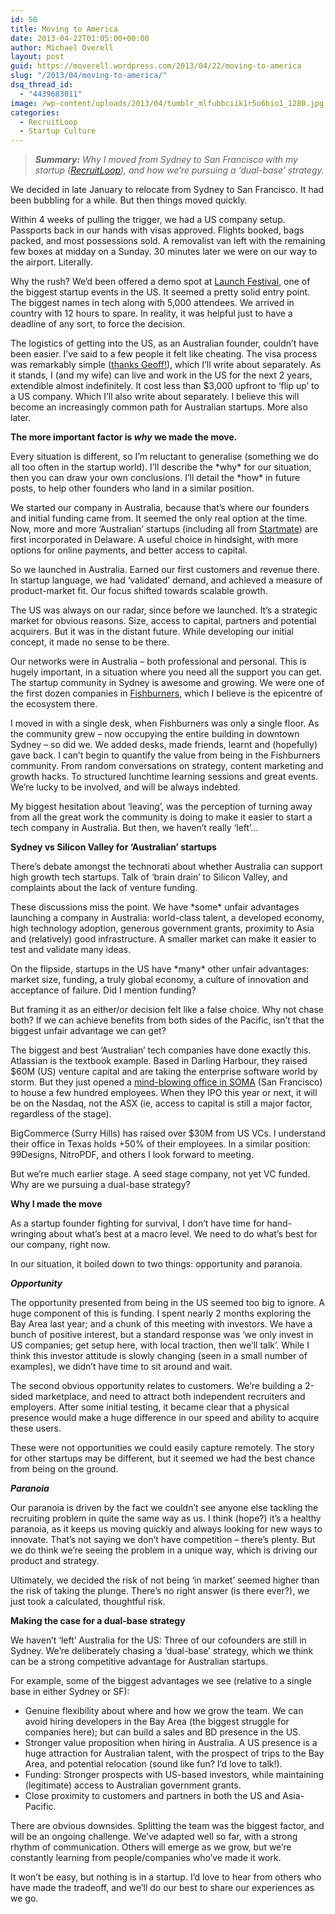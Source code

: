 ```yaml
---
id: 50
title: Moving to America
date: 2013-04-22T01:05:00+00:00
author: Michael Overell
layout: post
guid: https://moverell.wordpress.com/2013/04/22/moving-to-america
slug: "/2013/04/moving-to-america/"
dsq_thread_id:
  - "4439683011"
image: /wp-content/uploads/2013/04/tumblr_mlfubbciik1r5o6bio1_1280.jpg
categories:
  - RecruitLoop
  - Startup Culture
---
```

> _**Summary:** Why I moved from Sydney to San Francisco with my startup (<a title="RecruitLoop - Recruitment marketplace" href="http://recruitloop.com" target="_blank">RecruitLoop</a>), and how we’re pursuing a ‘dual-base’ strategy._

We decided in late January to relocate from Sydney to San Francisco. It had been bubbling for a while. But then things moved quickly.

Within 4 weeks of pulling the trigger, we had a US company setup. Passports back in our hands with visas approved. Flights booked, bags packed, and most possessions sold. A removalist van left with the remaining few boxes at midday on a Sunday. 30 minutes later we were on our way to the airport. Literally.

Why the rush? We’d been offered a demo spot at <a title="Launch Festival" href="http://festival.launch.co/" target="_blank">Launch Festival</a>, one of the biggest startup events in the US. It seemed a pretty solid entry point. The biggest names in tech along with 5,000 attendees. We arrived in country with 12 hours to spare. In reality, it was helpful just to have a deadline of any sort, to force the decision.

The logistics of getting into the US, as an Australian founder, couldn’t have been easier. I’ve said to a few people it felt like cheating. The visa process was remarkably simple (<a title="E3 visa for Australians" href="http://www.geoffmcqueen.com/2011/09/28/e-3-visa-for-australians-how-to/" target="_blank">thanks Geoff!</a>), which I’ll write about separately. As it stands, I (and my wife) can live and work in the US for the next 2 years, extendible almost indefinitely. It cost less than $3,000 upfront to &#8216;flip up’ to a US company. Which I’ll also write about separately. I believe this will become an increasingly common path for Australian startups. More also later.

**The more important factor is _why_ we made the move.<!-- more -->**

Every situation is different, so I’m reluctant to generalise (something we do all too often in the startup world). I’ll describe the \*why\* for our situation, then you can draw your own conclusions. I’ll detail the \*how\* in future posts, to help other founders who land in a similar position.

We started our company in Australia, because that’s where our founders and initial funding came from. It seemed the only real option at the time. Now, more and more &#8216;Australian’ startups (including all from <a title="Startmate" href="http://www.startmate.com.au/" target="_blank">Startmate</a>) are first incorporated in Delaware. A useful choice in hindsight, with more options for online payments, and better access to capital.

So we launched in Australia. Earned our first customers and revenue there. In startup language, we had &#8216;validated’ demand, and achieved a measure of product-market fit. Our focus shifted towards scalable growth.

The US was always on our radar, since before we launched. It’s a strategic market for obvious reasons. Size, access to capital, partners and potential acquirers. But it was in the distant future. While developing our initial concept, it made no sense to be there.

Our networks were in Australia &#8211; both professional and personal. This is hugely important, in a situation where you need all the support you can get. The startup community in Sydney is awesome and growing. We were one of the first dozen companies in <a title="Fishburners" href="http://www.fishburners.org/" target="_blank">Fishburners</a>, which I believe is the epicentre of the ecosystem there.

I moved in with a single desk, when Fishburners was only a single floor. As the community grew &#8211; now occupying the entire building in downtown Sydney &#8211; so did we. We added desks, made friends, learnt and (hopefully) gave back. I can’t begin to quantify the value from being in the Fishburners community. From random conversations on strategy, content marketing and growth hacks. To structured lunchtime learning sessions and great events. We’re lucky to be involved, and will be always indebted.

My biggest hesitation about &#8216;leaving’, was the perception of turning away from all the great work the community is doing to make it easier to start a tech company in Australia. But then, we haven’t really &#8216;left&#8217;…

**Sydney vs Silicon Valley for &#8216;Australian’ startups**

There’s debate amongst the technorati about whether Australia can support high growth tech startups. Talk of &#8216;brain drain’ to Silicon Valley, and complaints about the lack of venture funding.

These discussions miss the point. We have \*some\* unfair advantages launching a company in Australia: world-class talent, a developed economy, high technology adoption, generous government grants, proximity to Asia and (relatively) good infrastructure. A smaller market can make it easier to test and validate many ideas.

On the flipside, startups in the US have \*many\* other unfair advantages: market size, funding, a truly global economy, a culture of innovation and acceptance of failure. Did I mention funding?

But framing it as an either/or decision felt like a false choice. Why not chase both? If we can achieve benefits from both sides of the Pacific, isn’t that the biggest unfair advantage we can get?

The biggest and best &#8216;Australian’ tech companies have done exactly this. Atlassian is the textbook example. Based in Darling Harbour, they raised $60M (US) venture capital and are taking the enterprise software world by storm. But they just opened a <a title="Atlassian Office - SOMA" href="http://officesnapshots.com/2012/07/20/atlassian-san-francisco-office-innovation-community-design/" target="_blank">mind-blowing office in SOMA</a> (San Francisco) to house a few hundred employees. When they IPO this year or next, it will be on the Nasdaq, not the ASX (ie, access to capital is still a major factor, regardless of the stage).

BigCommerce (Surry Hills) has raised over $30M from US VCs. I understand their office in Texas holds +50% of their employees. In a similar position: 99Designs, NitroPDF, and others I look forward to meeting.

But we’re much earlier stage. A seed stage company, not yet VC funded. Why are we pursuing a dual-base strategy?

**Why I made the move**

As a startup founder fighting for survival, I don’t have time for hand-wringing about what’s best at a macro level. We need to do what’s best for our company, right now.

In our situation, it boiled down to two things: opportunity and paranoia.

_**Opportunity**_

The opportunity presented from being in the US seemed too big to ignore. A huge component of this is funding. I spent nearly 2 months exploring the Bay Area last year; and a chunk of this meeting with investors. We have a bunch of positive interest, but a standard response was &#8216;we only invest in US companies; get setup here, with local traction, then we’ll talk’. While I think this investor attitude is slowly changing (seen in a small number of examples), we didn’t have time to sit around and wait.

The second obvious opportunity relates to customers. We’re building a 2-sided marketplace, and need to attract both independent recruiters and employers. After some initial testing, it became clear that a physical presence would make a huge difference in our speed and ability to acquire these users.

These were not opportunities we could easily capture remotely. The story for other startups may be different, but it seemed we had the best chance from being on the ground.

_**Paranoia**_

Our paranoia is driven by the fact we couldn’t see anyone else tackling the recruiting problem in quite the same way as us. I think (hope?) it’s a healthy paranoia, as it keeps us moving quickly and always looking for new ways to innovate. That’s not saying we don’t have competition &#8211; there’s plenty. But we do think we’re seeing the problem in a unique way, which is driving our product and strategy.

Ultimately, we decided the risk of not being &#8216;in market’ seemed higher than the risk of taking the plunge. There’s no right answer (is there ever?), we just took a calculated, thoughtful risk.

**Making the case for a dual-base strategy**

We haven’t &#8216;left’ Australia for the US: Three of our cofounders are still in Sydney. We’re deliberately chasing a &#8216;dual-base’ strategy, which we think can be a strong competitive advantage for Australian startups.

For example, some of the biggest advantages we see (relative to a single base in either Sydney or SF):

  * Genuine flexibility about where and how we grow the team. We can avoid hiring developers in the Bay Area (the biggest struggle for companies here); but can build a sales and BD presence in the US.
  * Stronger value proposition when hiring in Australia. A US presence is a huge attraction for Australian talent, with the prospect of trips to the Bay Area, and potential relocation (sound like fun? I’d love to talk!).
  * Funding: Stronger prospects with US-based investors, while maintaining (legitimate) access to Australian government grants.
  * Close proximity to customers and partners in both the US and Asia-Pacific.

There are obvious downsides. Splitting the team was the biggest factor, and will be an ongoing challenge. We’ve adapted well so far, with a strong rhythm of communication. Others will emerge as we grow, but we’re constantly learning from people/companies who’ve made it work.

It won’t be easy, but nothing is in a startup. I’d love to hear from others who have made the tradeoff, and we’ll do our best to share our experiences as we go.
